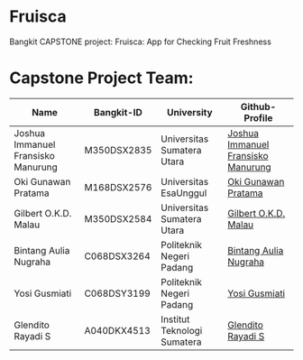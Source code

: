 # Fruisca
Bangkit CAPSTONE project:  Fruisca: App for Checking Fruit Freshness



# Capstone Project Team:

| Name                              | Bangkit-ID   | University |    Github-Profile                        |
| --------------------------------- | ------------ |------------|------------------------------------- |
| Joshua Immanuel Fransisko Manurung| M350DSX2835  |Universitas Sumatera Utara| [Joshua Immanuel Fransisko Manurung](https://github.com/josh209062)      |
| Oki Gunawan Pratama               | M168DSX2576  |Universitas EsaUnggul |[Oki Gunawan Pratama](https://github.com/SvZero)                |
| Gilbert O.K.D. Malau              | M350DSX2584  |Universitas Sumatera Utara|[Gilbert O.K.D. Malau](https://github.com/Gilbert2036)               | 
| Bintang Aulia Nugraha             | C068DSX3264  |Politeknik Negeri Padang| [Bintang Aulia Nugraha](https://github.com/Bintangaulia9 )                 |
| Yosi Gusmiati                     | C068DSY3199  |Politeknik Negeri Padang|[Yosi Gusmiati](https://github.com/YosiGusmiati )                    |
| Glendito Rayadi S                 | A040DKX4513  |Institut Teknologi Sumatera|[Glendito Rayadi S](https://github.com/glenditosmg25 )                 |

